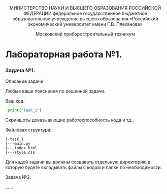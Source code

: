 <div align="center"> МИНИСТЕРСТВО НАУКИ И ВЫСШЕГО ОБРАЗОВАНИЯ РОССИЙСКОЙ ФЕДЕРАЦИИ
федеральное государственное бюджетное образовательное учреждение высшего образования
«Российский экономический университет имени Г.В. Плеханова»

 <p>Московский приборостроительный техникум</p> 

</div>

# Лабораторная работа №1.

### Задача №1. 

Описание задачи

<p> Любые ваши пояснения по решенной задачи.</p>
Ваш код:

```python
 print("task_1")
```
<p>Скриншоты доказывающие работоспособность кода и тд.. </p>

Файловая структура: 
```
|-task_1
|---main.py
|---index.html
|---style.css  
```
Для кадой задачи вы должны создавать отдельную директорию в которую будете вкладывать файлы с кодом и папки по необходимости.
 
Задача №2. 

......

